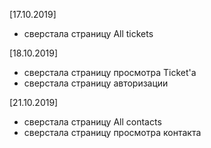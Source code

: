 [17.10.2019]
+ сверстала страницу All tickets

[18.10.2019]
+ сверстала страницу просмотра Ticket'а
+ сверстала страницу авторизации

[21.10.2019]
+ сверстала страницу All contacts
+ сверстала страницу просмотра контакта
